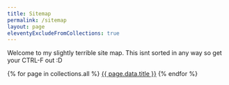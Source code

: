 ```yaml
---
title: Sitemap
permalink: /sitemap
layout: page
eleventyExcludeFromCollections: true
---
```


Welcome to my slightly terrible site map. This isnt sorted in any way so get your CTRL-F out :D

{% for page in collections.all %}
<a href="{{ page.url }}">{{ page.data.title }}</a>
{% endfor %}